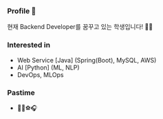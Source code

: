 ### Profile 👋
현재 Backend Developer를 꿈꾸고 있는 학생입니다! 🙋‍♂️  

### Interested in
- Web Service [Java] (Spring(Boot), MySQL, AWS)
- AI [Python] (ML, NLP)
- DevOps, MLOps
### Pastime
- 🏋️‍♀⚽🎧
